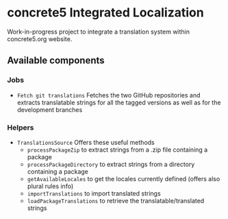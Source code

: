 concrete5 Integrated Localization
=================================

Work-in-progress project to integrate a translation system within concrete5.org website.

Available components
--------------------

### Jobs

- `Fetch git translations`
  Fetches the two GitHub repositories and extracts translatable strings for all the tagged versions as well as for the development branches

### Helpers

- `TranslationsSource`
  Offers these useful methods
  - `processPackageZip` to extract strings from a .zip file containing a package
  - `processPackageDirectory` to extract strings from a directory containing a package
  - `getAvailableLocales` to get the locales currently defined (offers also plural rules info)
  - `importTranslations` to import translated strings
  - `loadPackageTranslations` to retrieve the translatable/translated strings
